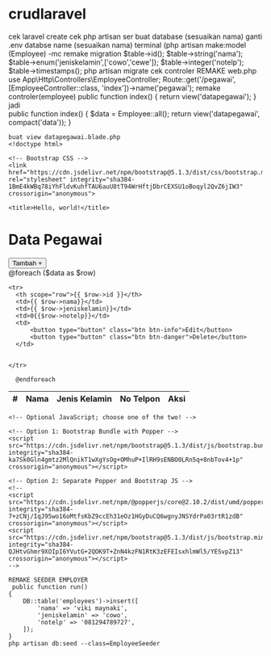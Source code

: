# crudlaravel
cek laravel create
cek php artisan ser
buat database (sesuaikan nama)
ganti .env databse name (sesuaikan nama)
terminal (php artisan make:model (Employee) -mc
remake migration
        $table->id();
            $table->string('nama');
            $table->enum('jeniskelamin',['cowo','cewe']);
            $table->integer('notelp');
            $table->timestamps();
php artisan migrate
cek controler
REMAKE web.php
use App\Http\Controllers\EmployeeController;
Route::get('/pegawai', [EmployeeController::class, 'index'])->name('pegawai');
remake controler(employee)
 public function index()
    {
        return view('datapegawai');
    }
    jadi  
    public function index()
    {
        $data =  Employee::all();
        return view('datapegawai', compact('data'));
    }
    
    buat view datapegawai.blade.php
    <!doctype html>
<html lang="en">
  <head>
    <!-- Required meta tags -->
    <meta charset="utf-8">
    <meta name="viewport" content="width=device-width, initial-scale=1">

    <!-- Bootstrap CSS -->
    <link href="https://cdn.jsdelivr.net/npm/bootstrap@5.1.3/dist/css/bootstrap.min.css" rel="stylesheet" integrity="sha384-1BmE4kWBq78iYhFldvKuhfTAU6auU8tT94WrHftjDbrCEXSU1oBoqyl2QvZ6jIW3" crossorigin="anonymous">

    <title>Hello, world!</title>
  </head>
  <body>
    <h1 class="text-center mb-4 ">Data Pegawai</h1>
    <div class="container">
         <button type="button" class="btn btn-success">Tambah +</button>
        <div class="row">
             <table class="table">
  <thead>
    <tr>
      <th scope="col">#</th>
      <th scope="col">Nama</th>
      <th scope="col">Jenis Kelamin</th>
      <th scope="col">No Telpon</th>
      <th scope="col">Aksi</th>
    </tr>
  </thead>
  <tbody>
      @foreach ($data as $row)
        
    <tr>
      <th scope="row">{{ $row->id }}</th>
      <td>{{ $row->nama}}</td>
      <td>{{ $row->jeniskelamin}}</td>
      <td>0{{$row->notelp}}</td>
      <td>
          <button type="button" class="btn btn-info">Edit</button>
          <button type="button" class="btn btn-danger">Delete</button>
      </td>
       

    </tr>
   
      @endforeach
  </tbody>
</table>
        </div>
    </div>
   
    <!-- Optional JavaScript; choose one of the two! -->

    <!-- Option 1: Bootstrap Bundle with Popper -->
    <script src="https://cdn.jsdelivr.net/npm/bootstrap@5.1.3/dist/js/bootstrap.bundle.min.js" integrity="sha384-ka7Sk0Gln4gmtz2MlQnikT1wXgYsOg+OMhuP+IlRH9sENBO0LRn5q+8nbTov4+1p" crossorigin="anonymous"></script>

    <!-- Option 2: Separate Popper and Bootstrap JS -->
    <!--
    <script src="https://cdn.jsdelivr.net/npm/@popperjs/core@2.10.2/dist/umd/popper.min.js" integrity="sha384-7+zCNj/IqJ95wo16oMtfsKbZ9ccEh31eOz1HGyDuCQ6wgnyJNSYdrPa03rtR1zdB" crossorigin="anonymous"></script>
    <script src="https://cdn.jsdelivr.net/npm/bootstrap@5.1.3/dist/js/bootstrap.min.js" integrity="sha384-QJHtvGhmr9XOIpI6YVutG+2QOK9T+ZnN4kzFN1RtK3zEFEIsxhlmWl5/YESvpZ13" crossorigin="anonymous"></script>
    -->
  </body>
</html>
    
    
    REMAKE SEEDER EMPLOYER
     public function run()
    {
        DB::table('employees')->insert([
            'nama' => 'viki maynaki',
            'jeniskelamin' => 'cowo',
            'notelp' => '081294789727',
        ]);
    }
    php artisan db:seed --class=EmployeeSeeder
